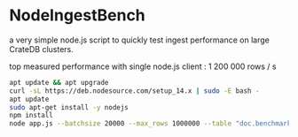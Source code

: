 # NodeIngestBench

a very simple node.js script to quickly test ingest performance on large CrateDB 
clusters.

top measured performance with single node.js client : 1 200 000 rows / s

```sh
apt update && apt upgrade
curl -sL https://deb.nodesource.com/setup_14.x | sudo -E bash -
apt update
sudo apt-get install -y nodejs
npm install
node app.js --batchsize 20000 --max_rows 1000000 --table "doc.benchmark" --shards 12 --concurrent_request 20
```
